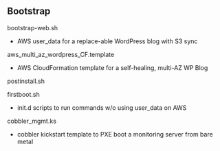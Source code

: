 Bootstrap
---------

bootstrap-web.sh
  * AWS user_data for a replace-able WordPress blog with S3 sync

aws_multi_az_wordpress_CF.template
  * AWS CloudFormation template for a self-healing, multi-AZ WP Blog

postinstall.sh

firstboot.sh
  * init.d scripts to run commands w/o using user_data on AWS

cobbler_mgmt.ks
  * cobbler kickstart template to PXE boot a monitoring server from bare metal